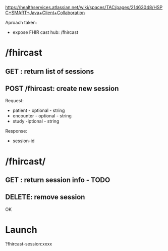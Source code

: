 https://healthservices.atlassian.net/wiki/spaces/TAC/pages/21463048/HSPC+SMART+Java+Client+Collaboration

Aproach taken:    
   * expose FHIR cast hub: <base-url>/fhircast

# <base-url>/fhircast
## GET : return list of sessions
  
## POST <base-url>/fhircast: create new session
Request:
  * patient - optional - string
  * encounter - optional - string
  * study -iptional - string
  
Response:
  * session-id

# <base-url>/fhircast/<session-id>
## GET : return session info - TODO  
## DELETE: remove session
OK  

# Launch
<app-url>?fhircast-session:xxxx

 



            